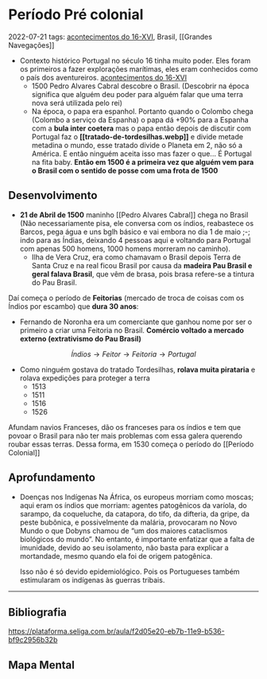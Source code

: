 # Período Pré colonial
2022-07-21
tags: [acontecimentos do  16-XVI](../../../Sec/Acontecimentos%20Dos%20Séculos/acontecimentos%20do%20%2016-XVI.md), Brasil, [[Grandes Navegações]]

* Contexto histórico
	Portugal no século 16 tinha muito poder. Eles foram os primeiros a fazer explorações marítimas, eles eram conhecidos como o país dos aventureiros. [acontecimentos do  16-XVI](../../../Sec/Acontecimentos%20Dos%20Séculos/acontecimentos%20do%20%2016-XVI.md)
	*  1500 
		Pedro Alvares Cabral descobre o Brasil. (Descobrir na época significa que alguém deu poder para alguém falar que uma terra nova será utilizada pelo rei)
	* Na época, o papa era espanhol. Portanto quando o Colombo chega (Colombo a serviço da Espanha) o papa dá +90% para a Espanha com a **bula inter coetera** mas o papa então depois de discutir com Portugal faz o **[[tratado-de-tordesilhas.webp]]** e divide metade metadina o mundo, esse tratado divide o Planeta em 2, não só a América. E então ninguém aceita isso mas fazer o que... É Portugal na fita baby. **Então em 1500 é a primeira vez que alguém vem para o Brasil com o sentido de posse com uma frota de 1500**

## Desenvolvimento

* **21 de Abril de 1500** maninho [[Pedro Alvares Cabral]] chega no Brasil (Não necessariamente pisa, ele conversa com os índios, reabastece os Barcos, pega água e uns bglh básico e vai embora no dia 1 de maio ;-;  indo para as Índias, deixando 4 pessoas aqui e voltando para Portugal com apenas 500 homens, 1000 homens morreram no caminho). 
	* Ilha de Vera Cruz, era como chamavam o Brasil depois Terra de Santa Cruz e na real ficou Brasil por causa da **madeira Pau Brasil e geral falava Brasil**, que vêm de brasa, pois brasa refere-se a tintura do Pau Brasil. 

Daí começa o período de **Feitorias** (mercado de troca de coisas com os Índios por escambo) que **dura 30 anos**:

* Fernando de Noronha era um comerciante que ganhou nome por ser o primeiro a criar uma Feitoria no Brasil. **Comércio voltado a mercado externo (extrativismo do Pau Brasil)**
 
$$Índios → Feitor → Feitoria → Portugal $$
* Como ninguém gostava do tratado Tordesilhas, **rolava muita pirataria** e rolava expedições para proteger a terra
	* 1513
	* 1511
	* 1516
	* 1526

Afundam navios Franceses, dão os franceses para os índios e tem que povoar o Brasil para não ter mais problemas com essa galera querendo roubar essas terras. Dessa forma, em 1530 começa o período do [[Período Colonial]]

## Aprofundamento

* Doenças nos Indígenas
	Na África, os europeus morriam como moscas; aqui eram os índios que morriam: agentes patogênicos da varíola, do sarampo, da coqueluche, da catapora, do tifo, da difteria, da gripe, da peste bubônica, e possivelmente da malária, provocaram no Novo Mundo o que Dobyns chamou de “um dos maiores cataclismos biológicos do mundo”. No entanto, é importante enfatizar que a falta de imunidade, devido ao seu isolamento, não basta para explicar a mortandade, mesmo quando ela foi de origem patogênica.

	Isso não é só devido epidemiológico. Pois os Portugueses também estimularam os indígenas às guerras tribais.

-----------------------------------------------
## Bibliografia

https://plataforma.seliga.com.br/aula/f2d05e20-eb7b-11e9-b536-bf9c2956b32b

## Mapa Mental